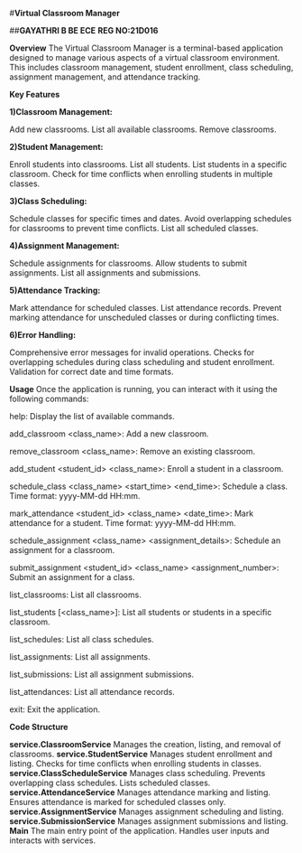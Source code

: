 #**Virtual Classroom Manager**

##**GAYATHRI B BE ECE**
**REG NO:21D016**

**Overview**
The Virtual Classroom Manager is a terminal-based application designed to manage various aspects of a virtual classroom environment. This includes classroom management, student enrollment, class scheduling, assignment management, and attendance tracking.

**Key Features**

**1)Classroom Management:**

Add new classrooms.
List all available classrooms.
Remove classrooms.

**2)Student Management:**

Enroll students into classrooms.
List all students.
List students in a specific classroom.
Check for time conflicts when enrolling students in multiple classes.

**3)Class Scheduling:**

Schedule classes for specific times and dates.
Avoid overlapping schedules for classrooms to prevent time conflicts.
List all scheduled classes.

**4)Assignment Management:**

Schedule assignments for classrooms.
Allow students to submit assignments.
List all assignments and submissions.

**5)Attendance Tracking:**

Mark attendance for scheduled classes.
List attendance records.
Prevent marking attendance for unscheduled classes or during conflicting times.

**6)Error Handling:**

Comprehensive error messages for invalid operations.
Checks for overlapping schedules during class scheduling and student enrollment.
Validation for correct date and time formats.

**Usage**
Once the application is running, you can interact with it using the following commands:

help: Display the list of available commands.

add_classroom <class_name>: Add a new classroom.

remove_classroom <class_name>: Remove an existing classroom.

add_student <student_id> <class_name>: Enroll a student in a classroom.

schedule_class <class_name> <start_time> <end_time>: Schedule a class. Time format: yyyy-MM-dd HH:mm.

mark_attendance <student_id> <class_name> <date_time>: Mark attendance for a student. Time format: yyyy-MM-dd HH:mm.

schedule_assignment <class_name> <assignment_details>: Schedule an assignment for a classroom.

submit_assignment <student_id> <class_name> <assignment_number>: Submit an assignment for a class.

list_classrooms: List all classrooms.

list_students [<class_name>]: List all students or students in a specific classroom.

list_schedules: List all class schedules.

list_assignments: List all assignments.

list_submissions: List all assignment submissions.

list_attendances: List all attendance records.

exit: Exit the application.

**Code Structure**

**service.ClassroomService**
Manages the creation, listing, and removal of classrooms.
**service.StudentService**
Manages student enrollment and listing.
Checks for time conflicts when enrolling students in classes.
**service.ClassScheduleService**
Manages class scheduling.
Prevents overlapping class schedules.
Lists scheduled classes.
**service.AttendanceService**
Manages attendance marking and listing.
Ensures attendance is marked for scheduled classes only.
**service.AssignmentService**
Manages assignment scheduling and listing.
**service.SubmissionService**
Manages assignment submissions and listing.
**Main**
The main entry point of the application.
Handles user inputs and interacts with services.
